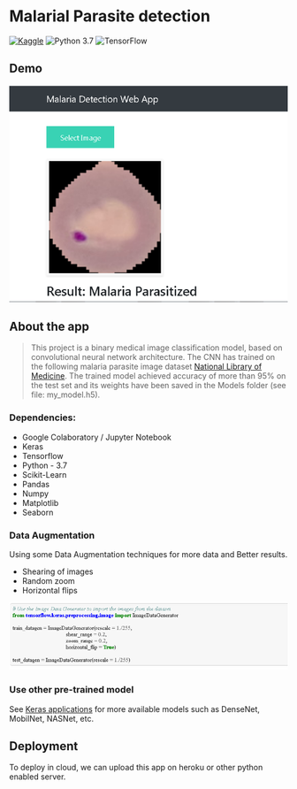# Malarial Parasite detection
 [![Kaggle](https://img.shields.io/badge/Dataset-Kaggle-blue.svg)](https://www.kaggle.com/tongpython/cat-and-dog) ![Python 3.7](https://img.shields.io/badge/Python-3.6-brightgreen.svg) ![TensorFlow](https://img.shields.io/badge/Library-TensorFlow-orange.svg)

## Demo

<p align='center'>
 
 <img src = "https://github.com/diwakarDrs/DeepLearning-Projects/blob/main/Malarial_cell_detection/ReadME/App.PNG" width = 600 alt="malaria">
 </p>

## About the app
> This project is a binary medical image classification model, based on convolutional neural network architecture.
The CNN has trained on the following malaria parasite image dataset  <a href="https://ceb.nlm.nih.gov/repositories/malaria-datasets/">National Library of Medicine</a>.
The trained model achieved accuracy of more than 95% on the test set and its weights have been saved in the Models folder (see file: my_model.h5). 


### Dependencies:
* Google Colaboratory / Jupyter Notebook
* Keras
* Tensorflow
* Python - 3.7
* Scikit-Learn
* Pandas
* Numpy
* Matplotlib
* Seaborn

### Data Augmentation
Using some Data Augmentation techniques for more data and Better results.
* Shearing of images
* Random zoom
* Horizontal flips


<p align='center'>
 
 <img src = "https://github.com/diwakarDrs/DeepLearning-Projects/blob/main/Malarial_cell_detection/ReadME/data.PNG" width = 600 alt="malaria">
 </p>

### Use other pre-trained model

See [Keras applications](https://keras.io/applications/) for more available models such as DenseNet, MobilNet, NASNet, etc.


## Deployment
To deploy in cloud, we can upload this app on heroku or other python enabled server. 


